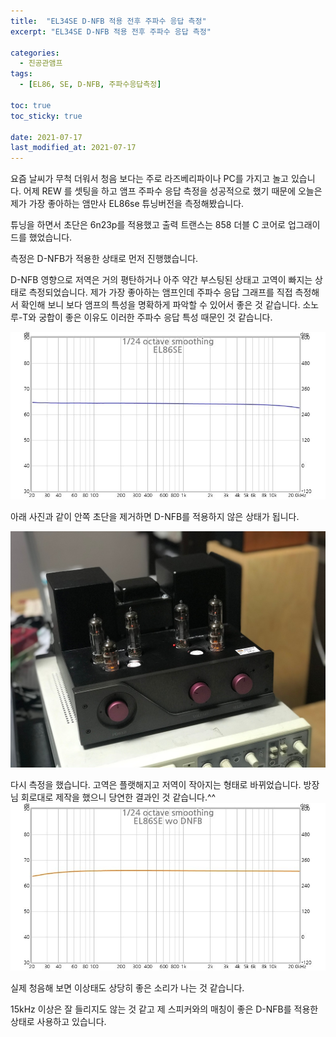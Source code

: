 ```yaml
---
title:  "EL34SE D-NFB 적용 전후 주파수 응답 측정"
excerpt: "EL34SE D-NFB 적용 전후 주파수 응답 측정"

categories:
  - 진공관앰프
tags:
  - [EL86, SE, D-NFB, 주파수응답측정]

toc: true
toc_sticky: true
 
date: 2021-07-17
last_modified_at: 2021-07-17
---
```

요즘 날씨가 무척 더워서 청음 보다는 주로 라즈베리파이나 PC를 가지고 놀고 있습니다. 어제 REW 를 셋팅을 하고 앰프 주파수 응답 측정을 성공적으로 했기 때문에 오늘은 제가 가장 좋아하는 앰만사 EL86se 튜닝버전을 측정해봤습니다.

튜닝을 하면서 초단은 6n23p를 적용했고 출력 트랜스는 858 더블 C 코어로 업그래이드를 했었습니다. 

측정은 D-NFB가 적용한 상태로 먼저 진행했습니다.

D-NFB 영향으로 저역은 거의 평탄하거나 아주 약간 부스팅된 상태고 고역이 빠지는 상태로 측정되었습니다. 제가 가장 좋아하는 앰프인데 주파수 응답 그래프를 직접 측정해서 확인해 보니 보다 앰프의 특성을 명확하게 파악할 수 있어서 좋은 것 같습니다. 소노루-T와 궁합이 좋은 이유도 이러한 주파수 응답 특성 때문인 것 같습니다. 

![EL86SE FR (D-NFB)](/assets/images/EL86SE_FR-01.jpg)

아래 사진과 같이 안쪽 초단을 제거하면 D-NFB를 적용하지 않은 상태가 됩니다.

![EL86SE](/assets/images/EL86SE_FR-02.jpg)

다시 측정을 했습니다. 고역은 플랫해지고 저역이 작아지는 형태로 바뀌었습니다. 방장님 회로대로 제작을 했으니 당연한 결과인 것 같습니다.^^ 
![EL86SE FR](/assets/images/EL86SE_FR-03.jpg)

실제 청음해 보면 이상태도 상당히 좋은 소리가 나는 것 같습니다. 

15kHz 이상은 잘 들리지도 않는 것 같고 제 스피커와의 매칭이 좋은  D-NFB를 적용한 상태로 사용하고 있습니다.
